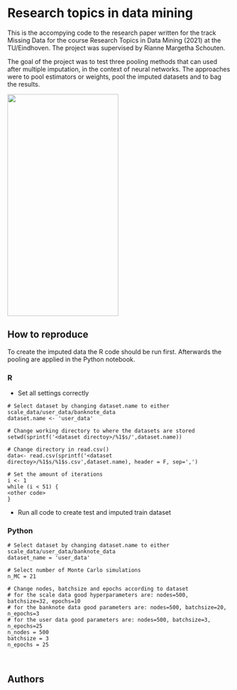 # Research topics in data mining
This is the accompying code to the research paper written for the track Missing Data for the course Research Topics in Data Mining (2021) at the TU/Eindhoven. The project was supervised by Rianne Margetha Schouten.

The goal of the project was to test three pooling methods that can used after multiple imputation, in the context of neural networks. The approaches were to pool estimators or weights, pool the imputed datasets and to bag the results.


<img src="https://user-images.githubusercontent.com/31740559/139426382-94981700-b296-4601-8494-70572e73856a.png" width="250" height="500" />

## How to reproduce
To create the imputed data the R code should be run first. Afterwards the pooling are applied in the Python notebook.

### R
- Set all settings correctly
```
# Select dataset by changing dataset.name to either scale_data/user_data/banknote_data
dataset.name <- 'user_data'

# Change working directory to where the datasets are stored
setwd(sprintf('<dataset directoy>/%1$s/',dataset.name))

# Change directory in read.csv()
data<- read.csv(sprintf('<dataset directoy>/%1$s/%1$s.csv',dataset.name), header = F, sep=',')

# Set the amount of iterations
i <- 1
while (i < 51) {
<other code>
}
```

- Run all code to create test and imputed train dataset

### Python
```
# Select dataset by changing dataset.name to either scale_data/user_data/banknote_data
dataset_name = 'user_data'

# Select number of Monte Carlo simulations
n_MC = 21

# Change nodes, batchsize and epochs according to dataset
# for the scale data good hyperparameters are: nodes=500, batchsize=32, epochs=10
# for the banknote data good parameters are: nodes=500, batchsize=20, n_epochs=3
# for the user data good parameters are: nodes=500, batchsize=3, n_epochs=25
n_nodes = 500
batchsize = 3
n_epochs = 25



```



## Authors
  
